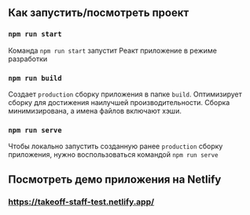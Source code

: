 ## Как запустить/посмотреть проект 

### `npm run start`

Команда `npm run start` запустит Реакт приложение в режиме разработки

### `npm run build`

Создает `production` сборку приложения в папке `build`. 
Оптимизирует сборку для достижения наилучшей производительности. 
Сборка минимизирована, а имена файлов включают хэши.

### `npm run serve`

Чтобы локально запустить созданную ранее `production` сборку приложения, нужно воспользоваться командой `npm run serve`

## Посмотреть демо приложения на Netlify

### https://takeoff-staff-test.netlify.app/